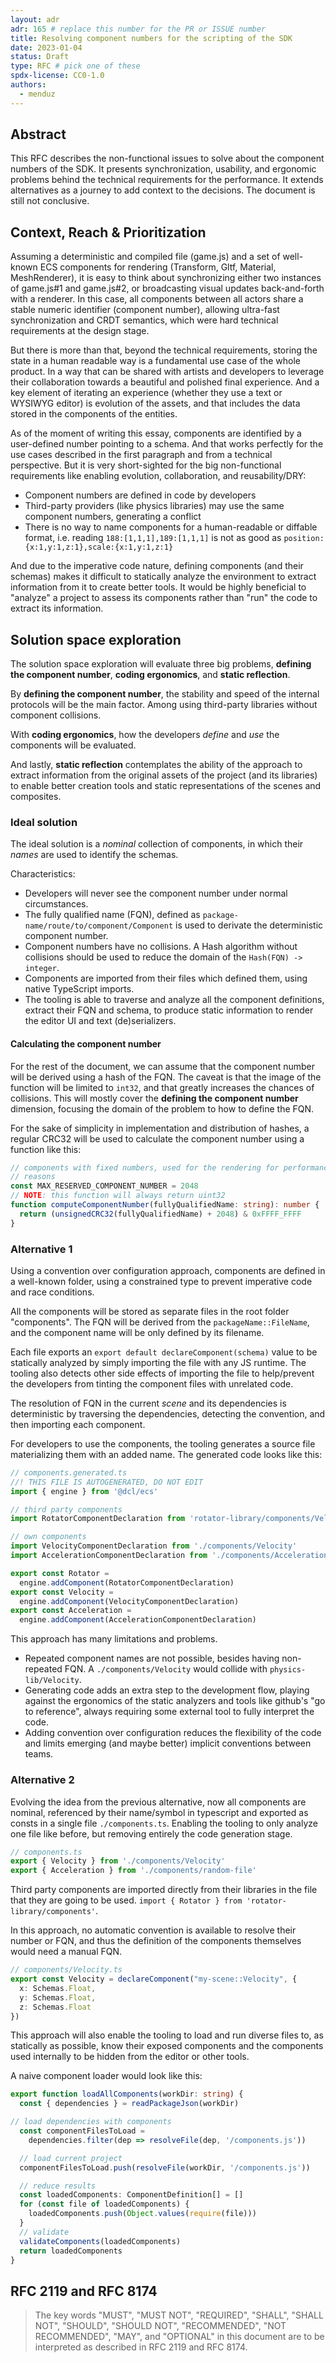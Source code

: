 ```yaml
---
layout: adr
adr: 165 # replace this number for the PR or ISSUE number
title: Resolving component numbers for the scripting of the SDK
date: 2023-01-04
status: Draft
type: RFC # pick one of these
spdx-license: CC0-1.0
authors:
  - menduz
---
```


## Abstract

This RFC describes the non-functional issues to solve about the component numbers of the SDK. It presents synchronization, usability, and ergonomic problems behind the technical requirements for the performance. It extends alternatives as a journey to add context to the decisions. The document is still not conclusive.

## Context, Reach & Prioritization

Assuming a deterministic and compiled file (game.js) and a set of well-known ECS components for rendering (Transform, Gltf, Material, MeshRenderer), it is easy to think about synchronizing either two instances of game.js#1 and game.js#2, or broadcasting visual updates back-and-forth with a renderer. In this case, all components between all actors share a stable numeric identifier (component number), allowing ultra-fast synchronization and CRDT semantics, which were hard technical requirements at the design stage.

But there is more than that, beyond the technical requirements, storing the state in a human readable way is a fundamental use case of the whole product. In a way that can be shared with artists and developers to leverage their collaboration towards a beautiful and polished final experience. And a key element of iterating an experience (whether they use a text or WYSIWYG editor) is evolution of the assets, and that includes the data stored in the components of the entities.

As of the moment of writing this essay, components are identified by a user-defined number pointing to a schema. And that works perfectly for the use cases described in the first paragraph and from a technical perspective. But it is very short-sighted for the big non-functional requirements like enabling evolution, collaboration, and reusability/DRY:
- Component numbers are defined in code by developers
- Third-party providers (like physics libraries) may use the same component numbers, generating a conflict
- There is no way to name components for a human-readable or diffable format, i.e. reading `188:[1,1,1],189:[1,1,1]` is not as good as `position:{x:1,y:1,z:1},scale:{x:1,y:1,z:1}`

And due to the imperative code nature, defining components (and their schemas) makes it difficult to statically analyze the environment to extract information from it to create better tools. It would be highly beneficial to "analyze" a project to assess its components rather than "run" the code to extract its information.

## Solution space exploration

The solution space exploration will evaluate three big problems, **defining the component number**, **coding ergonomics**, and **static reflection**.

By **defining the component number**, the stability and speed of the internal protocols will be the main factor. Among using third-party libraries without component collisions.

With **coding ergonomics**, how the developers _define_ and _use_ the components will be evaluated.

And lastly, **static reflection** contemplates the ability of the approach to extract information from the original assets of the project (and its libraries) to enable better creation tools and static representations of the scenes and composites.

### Ideal solution

The ideal solution is a _nominal_ collection of components, in which their _names_ are used to identify the schemas.

Characteristics:
- Developers will never see the component number under normal circumstances.
- The fully qualified name (FQN), defined as `package-name/route/to/component/Component` is used to derivate the deterministic component number.
- Component numbers have no collisions. A Hash algorithm without collisions should be used to reduce the domain of the `Hash(FQN) -> integer`.
- Components are imported from their files which defined them, using native TypeScript imports.
- The tooling is able to traverse and analyze all the component definitions, extract their FQN and schema, to produce static information to render the editor UI and text (de)serializers.

#### Calculating the component number

For the rest of the document, we can assume that the component number will be derived using a hash of the FQN. The caveat is that the image of the function will be limited to `int32`, and that greatly increases the chances of collisions. This will mostly cover the **defining the component number** dimension, focusing the domain of the problem to how to define the FQN.

For the sake of simplicity in implementation and distribution of hashes, a regular CRC32 will be used to calculate the component number using a function like this:

```ts
// components with fixed numbers, used for the rendering for performance
// reasons
const MAX_RESERVED_COMPONENT_NUMBER = 2048
// NOTE: this function will always return uint32
function computeComponentNumber(fullyQualifiedName: string): number {
  return (unsignedCRC32(fullyQualifiedName) + 2048) & 0xFFFF_FFFF
}
```

### Alternative 1

Using a convention over configuration approach, components are defined in a well-known folder, using a constrained type to prevent imperative code and race conditions.

All the components will be stored as separate files in the root folder "components". The FQN will be derived from the `packageName::FileName`, and the component name will be only defined by its filename.

Each file exports an `export default declareComponent(schema)` value to be statically analyzed by simply importing the file with any JS runtime. The tooling also detects other side effects of importing the file to help/prevent the developers from tinting the component files with unrelated code.

The resolution of FQN in the current _scene_ and its dependencies is deterministic by traversing the dependencies, detecting the convention, and then importing each component.

For developers to use the components, the tooling generates a source file materializing them with an added name. The generated code looks like this:

```ts
// components.generated.ts
//! THIS FILE IS AUTOGENERATED, DO NOT EDIT
import { engine } from '@dcl/ecs'

// third party components
import RotatorComponentDeclaration from 'rotator-library/components/Velocity'

// own components
import VelocityComponentDeclaration from './components/Velocity'
import AccelerationComponentDeclaration from './components/Acceleration'

export const Rotator =
  engine.addComponent(RotatorComponentDeclaration)
export const Velocity =
  engine.addComponent(VelocityComponentDeclaration)
export const Acceleration =
  engine.addComponent(AccelerationComponentDeclaration)
```

This approach has many limitations and problems.
- Repeated component names are not possible, besides having non-repeated FQN. A `./components/Velocity` would collide with `physics-lib/Velocity`.
- Generating code adds an extra step to the development flow, playing against the ergonomics of the static analyzers and tools like github's "go to reference", always requiring some external tool to fully interpret the code.
- Adding convention over configuration reduces the flexibility of the code and limits emerging (and maybe better) implicit conventions between teams.

### Alternative 2

Evolving the idea from the previous alternative, now all components are nominal, referenced by their name/symbol in typescript and exported as consts in a single file `./components.ts`. Enabling the tooling to only analyze one file like before, but removing entirely the code generation stage.

```ts
// components.ts
export { Velocity } from './components/Velocity'
export { Acceleration } from './components/random-file'
```

Third party components are imported directly from their libraries in the file that they are going to be used. `import { Rotator } from 'rotator-library/components'`.

In this approach, no automatic convention is available to resolve their number or FQN, and thus the definition of the components themselves would need a manual FQN.

```ts
// components/Velocity.ts
export const Velocity = declareComponent("my-scene::Velocity", {
  x: Schemas.Float,
  y: Schemas.Float,
  z: Schemas.Float
})
```

This approach will also enable the tooling to load and run diverse files to, as statically as possible, know their exposed components and the components used internally to be hidden from the editor or other tools.

A naive component loader would look like this:

```ts
export function loadAllComponents(workDir: string) {
  const { dependencies } = readPackageJson(workDir)

// load dependencies with components
  const componentFilesToLoad =
    dependencies.filter(dep => resolveFile(dep, '/components.js'))

  // load current project
  componentFilesToLoad.push(resolveFile(workDir, '/components.js'))

  // reduce results
  const loadedComponents: ComponentDefinition[] = []
  for (const file of loadedComponents) {
    loadedComponents.push(Object.values(require(file)))
  }
  // validate
  validateComponents(loadedComponents)
  return loadedComponents
}
```

## RFC 2119 and RFC 8174

> The key words "MUST", "MUST NOT", "REQUIRED", "SHALL", "SHALL NOT", "SHOULD", "SHOULD NOT", "RECOMMENDED", "NOT RECOMMENDED", "MAY", and "OPTIONAL" in this document are to be interpreted as described in RFC 2119 and RFC 8174.
